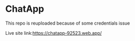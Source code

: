 # ChatApp
This repo is reuploaded because of some credentials issue

Live site link:https://chatapp-92523.web.app/
